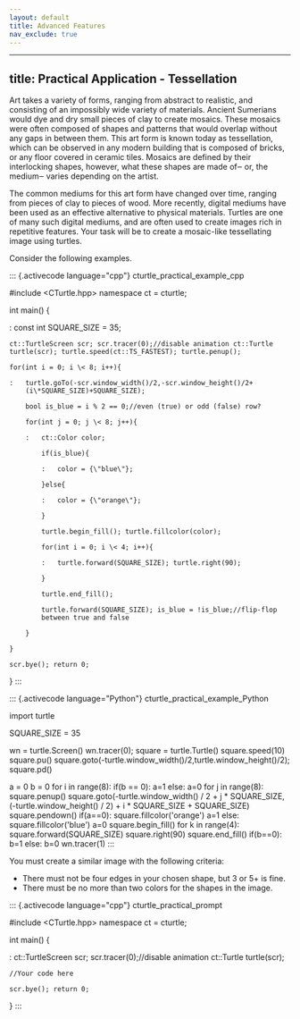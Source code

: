 ```yaml
---
layout: default
title: Advanced Features
nav_exclude: true
---
```


---
title: Practical Application - Tessellation
---

Art takes a variety of forms, ranging from abstract to realistic, and
consisting of an impossibly wide variety of materials. Ancient Sumerians
would dye and dry small pieces of clay to create mosaics. These mosaics
were often composed of shapes and patterns that would overlap without
any gaps in between them. This art form is known today as tessellation,
which can be observed in any modern building that is composed of bricks,
or any floor covered in ceramic tiles. Mosaics are defined by their
interlocking shapes, however, what these shapes are made of‒ or, the
medium‒ varies depending on the artist.

The common mediums for this art form have changed over time, ranging
from pieces of clay to pieces of wood. More recently, digital mediums
have been used as an effective alternative to physical materials.
Turtles are one of many such digital mediums, and are often used to
create images rich in repetitive features. Your task will be to create a
mosaic-like tessellating image using turtles.

Consider the following examples.

::: {.activecode language="cpp"}
cturtle_practical_example_cpp

\#include \<CTurtle.hpp\> namespace ct = cturtle;

int main() {

:   const int SQUARE_SIZE = 35;

    ct::TurtleScreen scr; scr.tracer(0);//disable animation ct::Turtle
    turtle(scr); turtle.speed(ct::TS_FASTEST); turtle.penup();

    for(int i = 0; i \< 8; i++){

    :   turtle.goTo(-scr.window_width()/2,-scr.window_height()/2+
        (i\*SQUARE_SIZE)+SQUARE_SIZE);

        bool is_blue = i % 2 == 0;//even (true) or odd (false) row?

        for(int j = 0; j \< 8; j++){

        :   ct::Color color;

            if(is_blue){

            :   color = {\"blue\"};

            }else{

            :   color = {\"orange\"};

            }

            turtle.begin_fill(); turtle.fillcolor(color);

            for(int i = 0; i \< 4; i++){

            :   turtle.forward(SQUARE_SIZE); turtle.right(90);

            }

            turtle.end_fill();

            turtle.forward(SQUARE_SIZE); is_blue = !is_blue;//flip-flop
            between true and false

        }

    }

    scr.bye(); return 0;

}
:::

::: {.activecode language="Python"}
cturtle_practical_example_Python

import turtle

SQUARE_SIZE = 35

wn = turtle.Screen() wn.tracer(0); square = turtle.Turtle()
square.speed(10) square.pu()
square.goto(-turtle.window_width()/2,turtle.window_height()/2);
square.pd()

a = 0 b = 0 for i in range(8): if(b == 0): a=1 else: a=0 for j in
range(8): square.penup() square.goto(-turtle.window_width() / 2 + j \*
SQUARE_SIZE, (-turtle.window_height() / 2) + i \* SQUARE_SIZE +
SQUARE_SIZE) square.pendown() if(a==0): square.fillcolor(\'orange\') a=1
else: square.fillcolor(\'blue\') a=0 square.begin_fill() for k in
range(4): square.forward(SQUARE_SIZE) square.right(90) square.end_fill()
if(b==0): b=1 else: b=0 wn.tracer(1)
:::

You must create a similar image with the following criteria:

-   There must not be four edges in your chosen shape, but 3 or 5+ is
    fine.
-   There must be no more than two colors for the shapes in the image.

::: {.activecode language="cpp"}
cturtle_practical_prompt

\#include \<CTurtle.hpp\> namespace ct = cturtle;

int main() {

:   ct::TurtleScreen scr; scr.tracer(0);//disable animation ct::Turtle
    turtle(scr);

    //Your code here

    scr.bye(); return 0;

}
:::
